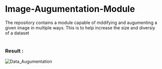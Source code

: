 # Image-Augumentation-Module
The repository contains a module capable of mddifying and augumenting a given image in multiple ways. This is to help increase the size and diversiy of a dataset
<br><br>

### Result : 
![Data_Augumentation](https://user-images.githubusercontent.com/75236655/182995573-1435655e-1d4e-4d59-a5a1-64276acb187d.png)

